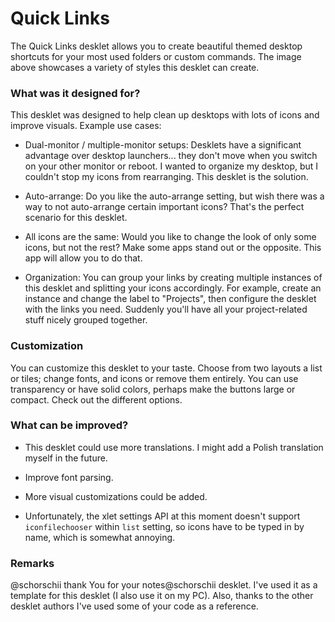 # Quick Links

The Quick Links desklet allows you to create beautiful themed desktop shortcuts for your most used folders or custom commands. The image above showcases a variety of styles this desklet can create.

### What was it designed for?

This desklet was designed to help clean up desktops with lots of icons and improve visuals. Example use cases:

* Dual-monitor / multiple-monitor setups: Desklets have a significant advantage over desktop launchers... they don't move when you switch on your other monitor or reboot. I wanted to organize my desktop, but I couldn't stop my icons from rearranging. This desklet is the solution.

* Auto-arrange: Do you like the auto-arrange setting, but wish there was a way to not auto-arrange certain important icons? That's the perfect scenario for this desklet.

* All icons are the same: Would you like to change the look of only some icons, but not the rest? Make some apps stand out or the opposite. This app will allow you to do that.

* Organization: You can group your links by creating multiple instances of this desklet and splitting your icons accordingly. For example, create an instance and change the label to "Projects", then configure the desklet with the links you need. Suddenly you'll have all your project-related stuff nicely grouped together.

### Customization

You can customize this desklet to your taste. Choose from two layouts a list or tiles; change fonts, and icons or remove them entirely. You can use transparency or have solid colors, perhaps make the buttons large or compact. Check out the different options.

### What can be improved?

* This desklet could use more translations. I might add a Polish translation myself in the future.

* Improve font parsing.

* More visual customizations could be added.

* Unfortunately, the xlet settings API at this moment doesn't support `iconfilechooser` within `list` setting, so icons have to be typed in by name, which is somewhat annoying.



### Remarks

@schorschii thank You for your notes@schorschii desklet. I've used it as a template for this desklet (I also use it on my PC). Also, thanks to the other desklet authors I've used some of your code as a reference.
